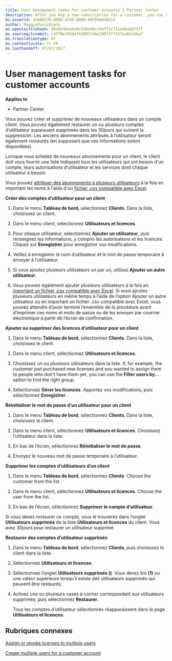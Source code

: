 ```yaml
---
title: User management tasks for customer accounts | Partner Center
description: After you buy a new subscription for a customer, you can assign licenses to specific users.
ms.assetid: 41B06576-8DDD-435D-BABB-697D4AD30213
author: MaggiePucciEvans
ms.openlocfilehash: 9bd854b4abd8c916e98cc0e771c711e40a9d71ff
ms.sourcegitcommit: c47f8e765def420017abe290f2f7327eab2cbba7
ms.translationtype: HT
ms.contentlocale: fr-FR
ms.lasthandoff: 07/07/2017
---
```

# <a name="user-management-tasks-for-customer-accounts"></a>User management tasks for customer accounts

**Applies to**

-  Partner Center



Vous pouvez créer et supprimer de nouveaux utilisateurs dans un compte client. Vous pouvez également restaurer un ou plusieurs comptes d’utilisateur auparavant supprimés dans les 30jours qui suivent la suppression. Les anciens abonnements attribués à l’utilisateur seront également restaurés (en supposant que ces informations soient disponibles).

Lorsque vous achetez de nouveaux abonnements pour un client, le client doit vous fournir une liste indiquant tous les utilisateurs qui ont besoin d'un compte, leurs autorisations d’utilisateur et les services dont chaque utilisateur a besoin.  

Vous pouvez [attribuer des abonnements à plusieurs utilisateurs](bulk-license-provisioning-for-multiple-users.md) à la fois en important les noms à l'aide d'un [fichier .csv compatible avec Excel](adding-multiple-users-to-a-customer-account.md).

<a href="" id="createuseraccounts"></a>
**Créer des comptes d’utilisateur pour un client**

1.  Dans le menu **Tableau de bord**, sélectionnez **Clients**. Dans la liste, choisissez un client.

2.  Dans le menu client, sélectionnez **Utilisateurs et licences**.

3.  Pour chaque utilisateur, sélectionnez **Ajouter un utilisateur**, puis renseignez les informations, y compris les autorisations et les licences. Cliquez sur **Enregistrer** pour enregistrer vos modifications.

4.  Veillez à enregistrer le nom d’utilisateur et le mot de passe temporaire à envoyer à l’utilisateur. 

5.  Si vous ajoutez plusieurs utilisateurs un par un, utilisez **Ajouter un autre utilisateur**. 

6. Vous pouvez également ajouter plusieurs utilisateurs à la fois en [important un fichier .csv compatible avec Excel](adding-multiple-users-to-a-customer-account.md). Si vous ajoutez plusieurs utilisateurs en même temps à l’aide de l’option Ajouter un autre utilisateur ou en important un fichier .csv compatible avec Excel, vous pouvez attendre d’avoir terminé l’ensemble de la procédure avant d’imprimer ces noms et mots de passe ou de les envoyer par courrier électronique à partir de l’écran de confirmation.

<a href="" id="userlicensing"></a>
**Ajouter ou supprimer des licences d’utilisateur pour un client**

1.  Dans le menu **Tableau de bord**, sélectionnez **Clients**. Dans la liste, choisissez le client.

2.  Dans le menu client, sélectionnez **Utilisateurs et licences**.

3.  Choisissez un ou plusieurs utilisateurs dans la liste. If, for example, the customer just purchased new licenses and you wanted to assign them to people who don't have them yet, you can use the **Filter users by...** option to find the right group.

4.  Sélectionnez **Gérer les licences**. Apportez vos modifications, puis sélectionnez **Enregistrer**.

<a href="" id="resetpassword"></a>
**Réinitialiser le mot de passe d’un utilisateur pour un client**

1.  Dans le menu **Tableau de bord**, sélectionnez **Clients**. Dans la liste, choisissez le client.

2.  Dans le menu client, sélectionnez **Utilisateurs et licences**. Choisissez l’utilisateur dans la liste.

3.  En bas de l’écran, sélectionnez **Réinitialiser le mot de passe**. 

4.  Envoyez le nouveau mot de passe temporaire à l’utilisateur.

<a href="" id="deleteuseraccounts"></a>
**Supprimer les comptes d’utilisateurs d’un client**

1.  Dans le menu **Tableau de bord**, sélectionnez **Clients**. Choose the customer from the list.

2.  Dans le menu client, sélectionnez **Utilisateurs et licences**. Choose the user from the list.

3.  En bas de l’écran, sélectionnez **Supprimer le compte d’utilisateur**.

Si vous devez restaurer ce compte, vous le trouverez dans l’onglet **Utilisateurs supprimés** de la liste **Utilisateurs et licences** du client. Vous avez 30jours pour restaurer un utilisateur supprimé.

<a href="" id="restoreuseraccounts"></a>
**Restaurer des comptes d’utilisateur supprimés**

1.  Dans le menu **Tableau de bord**, sélectionnez **Clients**, puis choisissez le client dans la liste.

2.  Sélectionnez **Utilisateurs et licences**.

3.  Sélectionnez l’onglet **Utilisateurs supprimés ()**. Vous devez lire **(1)** ou une valeur supérieure lorsqu’il existe des utilisateurs supprimés qui peuvent être restaurés.

4.  Activez une ou plusieurs cases à cocher correspondant aux utilisateurs supprimés, puis sélectionnez **Restaurer**.

    Tous les comptes d’utilisateur sélectionnés réapparaissent dans la page **Utilisateurs et licences**.

## <a name="related-topics"></a>Rubriques connexes


[Assign or revoke licenses to multiple users](bulk-license-provisioning-for-multiple-users.md)

[Create multiple users for a customer account](adding-multiple-users-to-a-customer-account.md)

 

 



